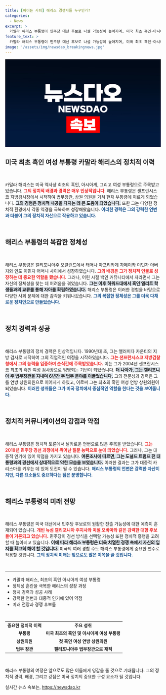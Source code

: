 ```yaml
---
title: [바이든 사퇴] 해리스 경쟁자들 누구인가?
categories:
  - News
excerpt: >
  카밀라 해리스 부통령이 민주당 대선 후보로 나설 가능성이 높아지며, 미국 최초 흑인·아시아계·여성 대통령의 꿈에 도전한다. 그러나 정치적 카리스마 부족과 낮은 인기가 과제가 될 전망이다.
feature_text: >
  카밀라 해리스 부통령이 민주당 대선 후보로 나설 가능성이 높아지며, 미국 최초 흑인·아시아계·여성 대통령의 꿈에 도전한다. 그러나 정치적 카리스마 부족과 낮은 인기가 과제가 될 전망이다.
image: '/assets/img/newsdao_breakingnews.jpg'
---
```


<p><img src="/assets/img/newsdao_breakingnews.jpg" alt="koreaapp 속보" /></p>

<h2 data-ke-size="size26">미국 최초 흑인 여성 부통령 카말라 해리스의 정치적 이력</h2>

<p data-ke-size="size16">&nbsp;</p>

<p>카말라 해리스는 미국 역사상 최초의 흑인, 아시아계, 그리고 여성 부통령으로 주목받고 있습니다. <b><span style="color: #ee2323;">그의 정치적 배경과 경력은 매우 인상적입니다.</span></b> 해리스 부통령은 샌프란시스코 지방검사장에서 시작하여 법무장관, 상원 의원을 거쳐 현재 부통령에 이르게 되었습니다. <b><span style="background-color: #21538527;">그의 경험은 정치적 내공을 다지는 데 큰 도움이 되었습니다.</span></b> 또한 그는 다양한 정치적 환경에서 각종 역경을 극복하며 성장해왔습니다. <b><span style="color: #1a5490;">이러한 경력은 그의 강력한 언변과 더불어 그의 정치적 자산으로 작용하고 있습니다.</span></b></p>

<p data-ke-size="size16">&nbsp;</p>

<h2 data-ke-size="size26">해리스 부통령의 복잡한 정체성</h2>

<p data-ke-size="size16">&nbsp;</p>

<p>해리스 부통령은 캘리포니아주 오클랜드에서 태어나 아프리카계 자메이카 이민자 아버지와 인도 이민자 어머니 사이에서 성장하였습니다. <b><span style="color: #ee2323;">그의 배경은 그가 정치적 인물로 성장하는 데 중요한 역할을 했습니다.</span></b> 그러나, 어린 시절 백인 커뮤니티에서 자라면서 그는 자신의 정체성을 찾는 데 어려움을 겪었습니다. <b><span style="background-color: #21538527;">그는 이후 하워드대에서 흑인 엘리트 학생들과의 교류를 통해 자아를 확립하였습니다.</span></b> 해리스 부통령은 이러한 경험을 바탕으로 다양한 사회 문제에 대한 감각을 키워나갔습니다. <b><span style="color: #1a5490;">그의 복잡한 정체성은 그를 더욱 다채로운 정치인으로 만들었습니다.</span></b></p>

<p data-ke-size="size16">&nbsp;</p>

<h2 data-ke-size="size26">정치 경력과 성공</h2>

<p data-ke-size="size16">&nbsp;</p>

<p>해리스 부통령의 정치 경력은 인상적입니다. 1990년대 초, 그는 앨러미다 카운티의 지방 검사로 시작하여 그의 직업적인 여정을 시작하였습니다. <b><span style="color: #ee2323;">그는 샌프란시스코 지방검찰청에서 그의 능력을 입증하며 순식간에 주목받았습니다.</span></b> 이는 그가 2004년 샌프란시스코 최초의 흑인 여성 검사장으로 임명되는 기반이 되었습니다. <b><span style="background-color: #21538527;">더 나아가, 그는 캘리포니아 주 법무장관을 지내며 6년간 주 법무 분야를 이끌었습니다.</span></b> 그의 전문성과 경력은 그를 연방 상원의원으로 이어지게 하였고, 이로써 그는 최초의 흑인 여성 연방 상원의원이 되었습니다. <b><span style="color: #1a5490;">이러한 성취들은 그가 미국 정치에서 중심적인 역할을 한다는 것을 보여줍니다.</span></b></p>

<p data-ke-size="size16">&nbsp;</p>

<h2 data-ke-size="size26">정치적 커뮤니케이션의 강점과 약점</h2>

<p data-ke-size="size16">&nbsp;</p>

<p>해리스 부통령은 정치적 토론에서 날카로운 언변으로 많은 주목을 받았습니다. <b><span style="color: #ee2323;">그는 2019년 민주당 경선 과정에서 뛰어난 질문 능력으로 눈에 띄었습니다.</span></b> 그러나, 그는 대중적 인기에 있어 약점을 가지고 있습니다. <b><span style="background-color: #21538527;">여론조사에 따르면, 그는 도널드 트럼프 전 대통령과의 경선에서 상대적으로 약한 모습을 보였습니다.</span></b> 이러한 결과는 그가 대중적 카리스마를 키우는 데 있어 도전이 될 수 있습니다. <b><span style="color: #1a5490;">해리스 부통령의 언변은 강력한 자산이지만, 다른 요소들도 중요하다는 점은 분명합니다.</span></b></p>

<p data-ke-size="size16">&nbsp;</p>

<h2 data-ke-size="size26">해리스 부통령의 미래 전망</h2>

<p data-ke-size="size16">&nbsp;</p>

<p>해리스 부통령은 미국 대선에서 민주당 후보로의 원활한 진출 가능성에 대한 예측이 혼재되어 있습니다. <b><span style="color: #ee2323;">개빈 뉴섬 캘리포니아 주지사와 미셸 오바마와 같은 강력한 대항 후보들이 거론되고 있습니다.</span></b> 민주당이 경선 방식을 선택할 가능성 또한 정치적 흥행을 고려할 때 높아지고 있습니다. <b><span style="background-color: #21538527;">이에 따라 해리스 부통령은 더욱 치열한 경쟁 속에서 자신의 입지를 확고히 해야 할 것입니다.</span></b> 미국의 여러 경합 주도 해리스 부통령에게 중요한 변수로 작용할 것입니다. <b><span style="color: #1a5490;">그의 정치적 미래는 앞으로도 많은 이목을 끌 것입니다.</span></b></p>

<p data-ke-size="size16">&nbsp;</p>

<hr>

<ul>
    <li>카말라 해리스, 최초의 흑인 아시아계 여성 부통령</li>
    <li>정체성 혼란을 극복한 해리스의 성장 과정</li>
    <li>정치 경력과 성공 사례</li>
    <li>강력한 언변과 대중적 인기에 있어 약점</li>
    <li>미래 전망과 경쟁 후보들</li>
</ul>

<p data-ke-size="size16">&nbsp;</p>

<table style="width: 100%;">
    <tr>
        <td style="text-align: center; height: 17px;"><b>중요한 정치적 이력</b></td>
        <td style="text-align: center; height: 17px;"><b>주요 성취</b></td>
    </tr>
    <tr>
        <td style="text-align: center; height: 17px;"><b>부통령</b></td>
        <td style="text-align: center; height: 17px;"><b>미국 최초의 흑인 및 아시아계 여성 부통령</b></td>
    </tr>
    <tr>
        <td style="text-align: center; height: 17px;"><b>상원의원</b></td>
        <td style="text-align: center; height: 17px;"><b>첫 흑인 여성 연방 상원의원</b></td>
    </tr>
    <tr>
        <td style="text-align: center; height: 17px;"><b>법무 장관</b></td>
        <td style="text-align: center; height: 17px;"><b>캘리포니아주 법무장관으로 재직</b></td>
    </tr>
</table>

<p data-ke-size="size16">&nbsp;</p>

<p>해리스 부통령의 여정은 앞으로도 많은 이들에게 영감을 줄 것으로 기대됩니다. 그의 정치적 경력, 배경, 그리고 강점은 미국 정치의 중요한 구성 요소가 될 것입니다.</p>
실시간 뉴스 속보는, <a href="https://newsdao.kr" rel="dofollow">https://newsdao.kr</a>


